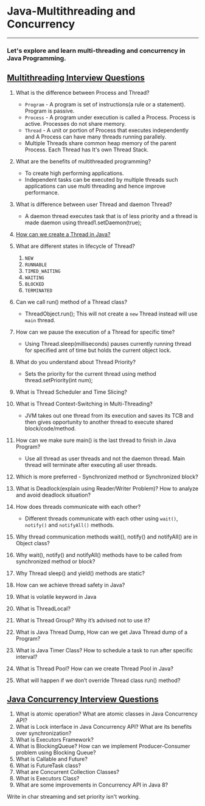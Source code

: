 # Java-Multithreading and Concurrency
---
### Let's explore and learn multi-threading and concurrency in Java Programming.

## [Multithreading Interview Questions](https://www.digitalocean.com/community/tutorials/java-multithreading-concurrency-interview-questions-answers)
1. What is the difference between Process and Thread?
   - ```Program``` - A program is set of instructions(a rule or a statement). Program is passive.
   - ```Process``` - A program under execution is called a Process. Process is active. Processes do not share memory.
   - ```Thread``` - A unit or portion of Process that executes independently and A Process can have many threads running parallely.
   - Multiple Threads share common heap memory of the parent Process. Each Thread has It's own Thread Stack.
2. What are the benefits of multithreaded programming?
   - To create high performing applications.
   - Independent tasks can be executed by multiple threads such applications can use multi threading and hence improve performance.
3. What is difference between user Thread and daemon Thread? 
   - A daemon thread executes task that is of less priority and a thread is made daemon using thread1.setDaemon(true);
4. [How can we create a Thread in Java?](https://medium.com/javarevisited/how-to-create-java-thread-using-thread-and-runnable-2023-14e965474a7)

5. What are different states in lifecycle of Thread?
   1. `NEW`
   2. `RUNNABLE`
   3. `TIMED_WAITING`
   4. `WAITING`
   5. `BLOCKED`
   6. `TERMINATED`
6. Can we call run() method of a Thread class? 
   - ThreadObject.run(); This will not create a `new` Thread instead will use `main` thread.
7. How can we pause the execution of a Thread for specific time? 
   - Using Thread.sleep(milliseconds) pauses currently running thread for specified amt of time but holds the current object lock.
8. What do you understand about Thread Priority?
   - Sets the priority for the current thread using method thread.setPriority(int num);
9. What is Thread Scheduler and Time Slicing? 
10. What is Thread Context-Switching in Multi-Threading?
    - JVM takes out one thread from its execution and saves its TCB and then gives opportunity to another thread to execute shared block/code/method.
11. How can we make sure main() is the last thread to finish in Java Program? 
    - Use all thread as user threads and not the daemon thread. Main thread will terminate after executing all user threads.
12. Which is more preferred - Synchronized method or Synchronized block?
13. What is Deadlock(explain using Reader/Writer Problem)? How to analyze and avoid deadlock situation?
14. How does threads communicate with each other? 
    - Different threads communicate with each other using `wait()`, `notify()` and `notifyAll()` methods.
15. Why thread communication methods wait(), notify() and notifyAll() are in Object class? 
16. Why wait(), notify() and notifyAll() methods have to be called from synchronized method or block? 
17. Why Thread sleep() and yield() methods are static? 
18. How can we achieve thread safety in Java? 
19. What is volatile keyword in Java 
20. What is ThreadLocal? 
21. What is Thread Group? Why it’s advised not to use it? 
22. What is Java Thread Dump, How can we get Java Thread dump of a Program? 
23. What is Java Timer Class? How to schedule a task to run after specific interval? 
24. What is Thread Pool? How can we create Thread Pool in Java? 
25. What will happen if we don’t override Thread class run() method?


## [Java Concurrency Interview Questions](https://www.digitalocean.com/community/tutorials/java-multithreading-concurrency-interview-questions-answers)

1. What is atomic operation? What are atomic classes in Java Concurrency API? 
2. What is Lock interface in Java Concurrency API? What are its benefits over synchronization? 
3. What is Executors Framework? 
4. What is BlockingQueue? How can we implement Producer-Consumer problem using Blocking Queue? 
5. What is Callable and Future? 
6. What is FutureTask class? 
7. What are Concurrent Collection Classes? 
8. What is Executors Class? 
9. What are some improvements in Concurrency API in Java 8?


Write in char streaming and set priority isn't working.